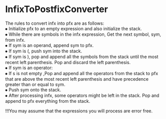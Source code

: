 # InfixToPostfixConverter
The rules to convert infx into pfx are as follows: <br/>
⦁	Initialize pfx to an empty expression and also initialize the stack. <br/>
⦁	While there are symbols in the infx expression, Get the next symbol, sym, from infx. <br/>
⦁	If sym is an operand, append sym to pfx. <br/>
⦁	If sym is (, push sym into the stack. <br/>
⦁	If sym is ), pop and append all the symbols from the stack until the most recent left parenthesis. Pop and discard the left parenthesis. <br/>
⦁	If sym is an operator: <br/>
⦁	If s is not empty ,Pop and append all the operators from the stack to pfx that are above the most recent left parenthesis and have precedence greater than or equal to sym. <br/>
⦁	Push sym onto the stack. <br/>
⦁	After processing infx, some operators might be left in the stack. Pop and append to pfx everything from the stack. <br/>

!!!You may assume that the expressions you will process are error free.
